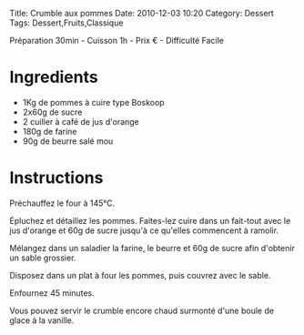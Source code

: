 Title: Crumble aux pommes
Date: 2010-12-03 10:20
Category: Dessert
Tags: Dessert,Fruits,Classique

Préparation 30min - Cuisson 1h - Prix € - Difficulté Facile

# Ingredients

- 1Kg de pommes à cuire type Boskoop
- 2x60g de sucre
- 2 cuiller à café de jus d'orange
- 180g de farine
- 90g de beurre salé mou

# Instructions

Préchauffez le four à 145°C.

Épluchez et détaillez les pommes. Faites-lez cuire dans un fait-tout avec le jus d'orange et 60g de sucre jusqu'à ce qu'elles commencent à ramolir.

Mélangez dans un saladier la farine, le beurre et 60g de sucre afin d'obtenir un sable grossier.

Disposez dans un plat à four les pommes, puis couvrez avec le sable.

Enfournez 45 minutes.

Vous pouvez servir le crumble encore chaud surmonté d'une boule de glace à la vanille.
